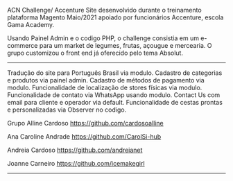 ACN Challenge/ Accenture
Site desenvolvido durante o treinamento plataforma Magento Maio/2021 apoiado por funcionários Accenture, escola Gama Academy.

Usando Painel Admin e o codigo PHP, o challenge consistia em um e-commerce para um market de legumes, frutas, açougue e mercearia.
O grupo customizou o front end já oferecido pelo tema Absolut.


-------------------------------------------------------------------------------------------------------------------------------------------------

Tradução do site para Português Brasil via modulo.
Cadastro de categorias e produtos via painel admin.
Cadastro de métodos de pagamento via modulo.
Funcionalidade de localização de stores físicas via modulo.
Funcionalidade de contato via WhatsApp usando modulo.
Contact Us com email para cliente e operador via default.
Funcionalidade de cestas prontas e personalizadas via Observer no codigo.


Grupo
Alline Cardoso
https://github.com/cardosoalline

Ana Caroline Andrade
https://github.com/CarolSi-hub

Andreia Cardoso
https://github.com/andreianet

Joanne Carneiro
https://github.com/icemakegirl

---------------------------------------------------------------------------------------------------------------------------------
